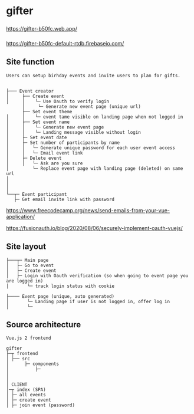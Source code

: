# gifter

###
https://gifter-b50fc.web.app/

### 
https://gifter-b50fc-default-rtdb.firebaseio.com/

## Site function
```
Users can setup birhday events and invite users to plan for gifts. 


├─── Event creator
│     ├── Create event
│     │    └─ Use Oauth to verify login
      │     └─ Generate new event page (unique url)
      ├── Set event theme
│     │    └─ event tame visible on landing page when not logged in
│     ├── Set event name
│     │    └─ Generate new event page
│     │    └─ Landing message visible without login
│     ├─ Set event date
│     ├─ Set number of participants by name
│     │   └─ Generate unique password for each user event access
│     │   └─ Email event link
│     ├─ Delete event
│     │   └─ Ask are you sure
│         └─ Replace event page with landing page (deleted) on same url
│ 
│ 
│ 
└──┬─ Event participant
   ├─ Get email invite link with password 
```
https://www.freecodecamp.org/news/send-emails-from-your-vue-application/

https://fusionauth.io/blog/2020/08/06/securely-implement-oauth-vuejs/



## Site layout
```
├───┬─ Main page
│   ├─ Go to event
│   ├─ Create event
│   ├─ Login with Oauth verification (so when going to event page you are logged in)
│       └─ track login status with cookie

├──── Event page (unique, auto generated)
│       └─ Landing page if user is not logged in, offer log in
│       └─
```

## Source architecture

```
Vue.js 2 frontend

gifter
├─┬ frontend
│ ├── src
│      ├─ components
│          ├─
│
│
│ CLIENT
│─┬ index (SPA)
│ ├─ all events
│ ├─ create event
│ ├─ join event (password)

```
